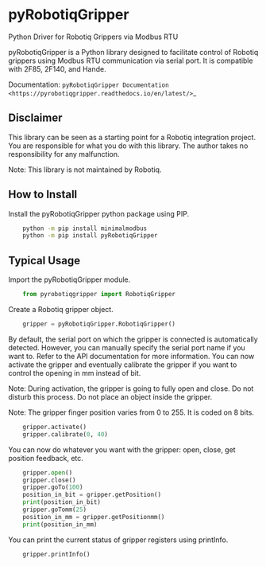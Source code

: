 pyRobotiqGripper
=================

Python Driver for Robotiq Grippers via Modbus RTU

pyRobotiqGripper is a Python library designed to facilitate control of Robotiq grippers using Modbus RTU communication via serial port.
It is compatible with 2F85, 2F140, and Hande.

Documentation: `pyRobotiqGripper Documentation <https://pyrobotiqgripper.readthedocs.io/en/latest/>`_

Disclaimer
----------

This library can be seen as a starting point for a Robotiq integration project.
You are responsible for what you do with this library.
The author takes no responsibility for any malfunction.

Note: This library is not maintained by Robotiq.

How to Install
--------------

Install the pyRobotiqGripper python package using PIP.

```bash
    python -m pip install minimalmodbus
    python -m pip install pyRobotiqGripper
```
Typical Usage
-------------

Import the pyRobotiqGripper module.

```python
    from pyrobotiqgripper import RobotiqGripper
```
Create a Robotiq gripper object.

```python
    gripper = pyRobotiqGripper.RobotiqGripper()
```
By default, the serial port on which the gripper is connected is automatically detected. However, you can manually specify the serial port name if you want to. Refer to the API documentation for more information.
You can now activate the gripper and eventually calibrate the gripper if you want to control the opening in mm instead of bit.

Note: During activation, the gripper is going to fully open and close. Do not disturb this process. Do not place an object inside the gripper.

Note: The gripper finger position varies from 0 to 255. It is coded on 8 bits.

```python
    gripper.activate()
    gripper.calibrate(0, 40)
```
You can now do whatever you want with the gripper: open, close, get position feedback, etc.

```python
    gripper.open()
    gripper.close()
    gripper.goTo(100)
    position_in_bit = gripper.getPosition()
    print(position_in_bit)
    gripper.goTomm(25)
    position_in_mm = gripper.getPositionmm()
    print(position_in_mm)
```

You can print the current status of gripper registers using printInfo.

```python
    gripper.printInfo()
```
